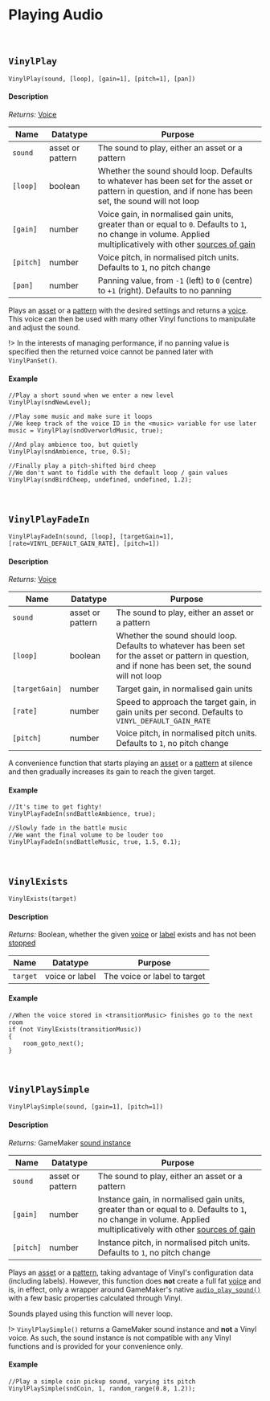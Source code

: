 # Playing Audio

&nbsp;

## `VinylPlay`

`VinylPlay(sound, [loop], [gain=1], [pitch=1], [pan])`

<!-- tabs:start -->

#### **Description**

*Returns:* [Voice](Voices)

|Name     |Datatype        |Purpose                                                                                                                                                              |
|---------|----------------|---------------------------------------------------------------------------------------------------------------------------------------------------------------------|
|`sound`  |asset or pattern|The sound to play, either an asset or a pattern                                                                                                                      |
|`[loop]` |boolean         |Whether the sound should loop. Defaults to whatever has been set for the asset or pattern in question, and if none has been set, the sound will not loop             |
|`[gain]` |number          |Voice gain, in normalised gain units, greater than or equal to `0`. Defaults to `1`, no change in volume. Applied multiplicatively with other [sources of gain](Gain)|
|`[pitch]`|number          |Voice pitch, in normalised pitch units. Defaults to `1`, no pitch change                                                                                             |
|`[pan]`  |number          |Panning value, from `-1` (left) to `0` (centre) to `+1` (right). Defaults to no panning                                                                              |

Plays an [asset](Assets) or a [pattern](Glossary) with the desired settings and returns a [voice](Voices). This voice can then be used with many other Vinyl functions to manipulate and adjust the sound.

!> In the interests of managing performance, if no panning value is specified then the returned voice cannot be panned later with `VinylPanSet()`.

#### **Example**

```gml
//Play a short sound when we enter a new level
VinylPlay(sndNewLevel);

//Play some music and make sure it loops
//We keep track of the voice ID in the <music> variable for use later
music = VinylPlay(sndOverworldMusic, true);

//And play ambience too, but quietly
VinylPlay(sndAmbience, true, 0.5);

//Finally play a pitch-shifted bird cheep
//We don't want to fiddle with the default loop / gain values
VinylPlay(sndBirdCheep, undefined, undefined, 1.2);
```

<!-- tabs:end -->

&nbsp;

## `VinylPlayFadeIn`

`VinylPlayFadeIn(sound, [loop], [targetGain=1], [rate=VINYL_DEFAULT_GAIN_RATE], [pitch=1])`

<!-- tabs:start -->

#### **Description**

*Returns:* [Voice](Voices)

|Name          |Datatype        |Purpose                                                                                                                                                 |
|--------------|----------------|--------------------------------------------------------------------------------------------------------------------------------------------------------|
|`sound`       |asset or pattern|The sound to play, either an asset or a pattern                                                                                                         |
|`[loop]`      |boolean         |Whether the sound should loop. Defaults to whatever has been set for the asset or pattern in question, and if none has been set, the sound will not loop|
|`[targetGain]`|number          |Target gain, in normalised gain units                                                                                                                   |
|`[rate]`      |number          |Speed to approach the target gain, in gain units per second. Defaults to `VINYL_DEFAULT_GAIN_RATE`                                                      |
|`[pitch]`     |number          |Voice pitch, in normalised pitch units. Defaults to `1`, no pitch change                                                                                |

A convenience function that starts playing an [asset](Assets) or a [pattern](Glossary) at silence and then gradually increases its gain to reach the given target.

#### **Example**

```gml
//It's time to get fighty!
VinylPlayFadeIn(sndBattleAmbience, true);

//Slowly fade in the battle music
//We want the final volume to be louder too
VinylPlayFadeIn(sndBattleMusic, true, 1.5, 0.1);
```

<!-- tabs:end -->

&nbsp;

## `VinylExists`

`VinylExists(target)`

<!-- tabs:start -->

#### **Description**

*Returns:* Boolean, whether the given [voice](Voice) or [label](Label) exists and has not been [stopped](Stopping-Audio)

|Name    |Datatype      |Purpose                     |
|--------|--------------|----------------------------|
|`target`|voice or label|The voice or label to target|

#### **Example**

```gml
//When the voice stored in <transitionMusic> finishes go to the next room
if (not VinylExists(transitionMusic))
{
	room_goto_next();
}
```

<!-- tabs:end -->

&nbsp;

## `VinylPlaySimple`

`VinylPlaySimple(sound, [gain=1], [pitch=1])`

<!-- tabs:start -->

#### **Description**

*Returns:* GameMaker [sound instance](https://manual.yoyogames.com/GameMaker_Language/GML_Reference/Asset_Management/Audio/audio_play_sound.htm)

|Name     |Datatype        |Purpose                                                                                                                                                                 |
|---------|----------------|------------------------------------------------------------------------------------------------------------------------------------------------------------------------|
|`sound`  |asset or pattern|The sound to play, either an asset or a pattern                                                                                                                         |
|`[gain]` |number          |Instance gain, in normalised gain units, greater than or equal to `0`. Defaults to `1`, no change in volume. Applied multiplicatively with other [sources of gain](Gain)|
|`[pitch]`|number          |Instance pitch, in normalised pitch units. Defaults to `1`, no pitch change                                                                                             |

Plays an [asset](Assets) or a [pattern](Glossary), taking advantage of Vinyl's configuration data (including labels). However, this function does **not** create a full fat [voice](Voices) and is, in effect, only a wrapper around GameMaker's native [`audio_play_sound()`](https://manual.yoyogames.com/GameMaker_Language/GML_Reference/Asset_Management/Audio/audio_play_sound.htm) with a few basic properties calculated through Vinyl.

Sounds played using this function will never loop.

!> `VinylPlaySimple()` returns a GameMaker sound instance and **not** a Vinyl voice. As such, the sound instance is not compatible with any Vinyl functions and is provided for your convenience only.

#### **Example**

```gml
//Play a simple coin pickup sound, varying its pitch
VinylPlaySimple(sndCoin, 1, random_range(0.8, 1.2));
```

<!-- tabs:end -->